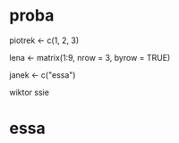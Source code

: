 # proba


piotrek <- c(1, 2, 3)

lena <- matrix(1:9, nrow = 3, byrow = TRUE)

janek <- c("essa")

wiktor ssie
# essa
